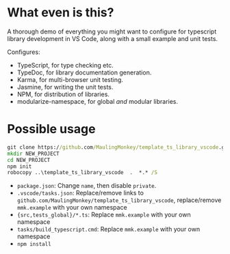 # What even is this?

A thorough demo of everything you might want to configure for typescript library development in VS Code, along with a small example and unit tests.

Configures:
* TypeScript, for type checking etc.
* TypeDoc, for library documentation generation.
* Karma, for multi-browser unit testing.
* Jasmine, for writing the unit tests.
* NPM, for distribution of libraries.
* modularize-namespace, for global *and* modular libraries.

# Possible usage

```cmd
git clone https://github.com/MaulingMonkey/template_ts_library_vscode.git
mkdir NEW_PROJECT
cd NEW_PROJECT
npm init
robocopy ..\template_ts_library_vscode  .  *.* /S
```
* `package.json`:  Change `name`, then disable `private`.
* `.vscode/tasks.json`:  Replace/remove links to `github.com/MaulingMonkey/template_ts_library_vscode`, replace/remove `mmk.example` with your own namespace
* `{src,tests_global}/*.ts`:  Replace `mmk.example` with your own namespace
* `tasks/build_typescript.cmd`:  Replace `mmk.example` with your own namespace
* `npm install`
